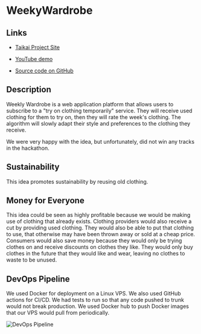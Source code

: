 # WeekyWardrobe

## Links

- [Taikai Project Site](https://taikai.network/hackbox/hackathons/hawkhacks/projects/clwd4ehgl0d80z901w94tbk3h/idea)

- [YouTube demo](https://www.youtube.com/watch?v=PwSXqk1gRiI)

- [Source code on GitHub](https://github.com/JeremyTubongbanua/WeeklyWardrobe)

## Description

Weekly Wardrobe is a web application platform that allows users to subscribe to a "try on clothing temporarily" service. They will receive used clothing for them to try on, then they will rate the week's clothing. The algorithm will slowly adapt their style and preferences to the clothing they receive.

We were very happy with the idea, but unfortunately, did not win any tracks in the hackathon.

## Sustainability

This idea promotes sustainability by reusing old clothing.

## Money for Everyone

This idea could be seen as highly profitable because we would be making use of clothing that already exists. Clothing providers would also receive a cut by providing used clothing. They would also be able to put that clothing to use, that otherwise may have been thrown away or sold at a cheap price. Consumers would also save money because they would only be trying clothes on and receive discounts on clothes they like. They would only buy clothes in the future that they would like and wear, leaving no clothes to waste to be unused.

## DevOps Pipeline

We used Docker for deployment on a Linux VPS. We also used GitHub actions for CI/CD. We had tests to run so that any code pushed to trunk would not break production. We used Docker hub to push Docker images that our VPS would pull from periodically.

![DevOps Pipeline](https://i.imgur.com/ALVbRch.png)
